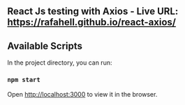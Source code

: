 
## React Js testing with Axios - Live URL: https://rafahell.github.io/react-axios/

## Available Scripts

In the project directory, you can run:

### `npm start`
Open [http://localhost:3000](http://localhost:3000) to view it in the browser.
